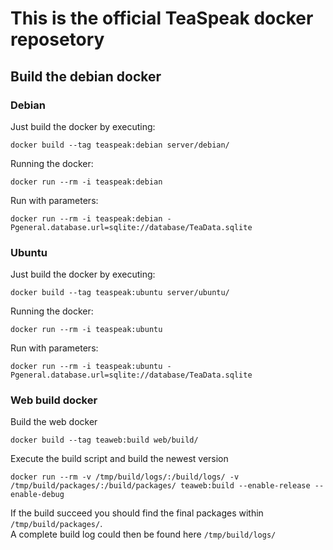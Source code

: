 # This is the official TeaSpeak docker reposetory
## Build the debian docker
### Debian
Just build the docker by executing:
```
docker build --tag teaspeak:debian server/debian/
```
Running the docker:
```
docker run --rm -i teaspeak:debian
```
Run with parameters:
```
docker run --rm -i teaspeak:debian -Pgeneral.database.url=sqlite://database/TeaData.sqlite
``` 

### Ubuntu
Just build the docker by executing:  
```
docker build --tag teaspeak:ubuntu server/ubuntu/
```  
Running the docker:  
```
docker run --rm -i teaspeak:ubuntu
```  
Run with parameters:
```
docker run --rm -i teaspeak:ubuntu -Pgeneral.database.url=sqlite://database/TeaData.sqlite
```

### Web build docker
Build the web docker
```
docker build --tag teaweb:build web/build/
```

Execute the build script and build the newest version
```
docker run --rm -v /tmp/build/logs/:/build/logs/ -v /tmp/build/packages/:/build/packages/ teaweb:build --enable-release --enable-debug
```
If the build succeed you should find the final packages within `/tmp/build/packages/`.  
A complete build log could then be found here `/tmp/build/logs/`